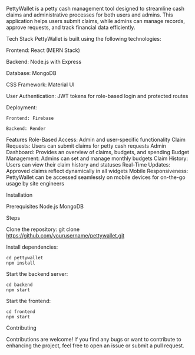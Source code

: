 PettyWallet is a petty cash management tool designed to streamline cash claims and administrative processes for both users and admins. This application helps users submit claims, while admins can manage records, approve requests, and track financial data efficiently.

Tech Stack
PettyWallet is built using the following technologies:

Frontend: React (MERN Stack)

Backend: Node.js with Express

Database: MongoDB

CSS Framework: Material UI

User Authentication: JWT tokens for role-based login and protected routes

Deployment:

    Frontend: Firebase
    
    Backend: Render

Features
    Role-Based Access: Admin and user-specific functionality
    Claim Requests: Users can submit claims for petty cash requests
    Admin Dashboard: Provides an overview of claims, budgets, and spending
    Budget Management: Admins can set and manage monthly budgets
    Claim History: Users can view their claim history and statuses
    Real-Time Updates: Approved claims reflect dynamically in all widgets
    Mobile Responsiveness: PettyWallet can be accessed seamlessly on mobile devices for on-the-go usage by site engineers

Installation

Prerequisites
    Node.js
    MongoDB
    
Steps

Clone the repository: git clone https://github.com/yourusername/pettywallet.git

Install dependencies:

    cd pettywallet
    npm install

Start the backend server:

    cd backend
    npm start

Start the frontend:

    cd frontend
    npm start
    
Contributing

Contributions are welcome! If you find any bugs or want to contribute to enhancing the project, feel free to open an issue or submit a pull request.
